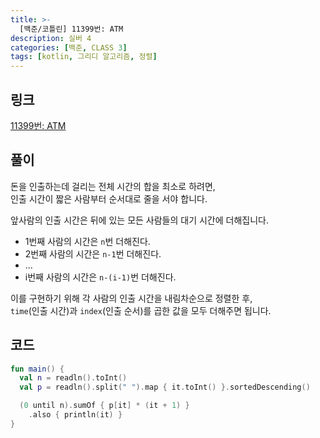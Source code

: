 ```yaml
---
title: >-
  [백준/코틀린] 11399번: ATM
description: 실버 4
categories: [백준, CLASS 3]
tags: [kotlin, 그리디 알고리즘, 정렬]
---
```


## 링크
[11399번: ATM](https://www.acmicpc.net/problem/11399)

## 풀이
돈을 인출하는데 걸리는 전체 시간의 합을 최소로 하려면,\
인출 시간이 짧은 사람부터 순서대로 줄을 서야 합니다.

앞사람의 인출 시간은 뒤에 있는 모든 사람들의 대기 시간에 더해집니다.
- 1번째 사람의 시간은 `n`번 더해진다.
- 2번째 사람의 시간은 `n-1`번 더해진다.
- ...
- i번째 사람의 시간은 `n-(i-1)`번 더해진다.

이를 구현하기 위해 각 사람의 인출 시간을 내림차순으로 정렬한 후,\
`time`(인출 시간)과 `index`(인출 순서)를 곱한 값을 모두 더해주면 됩니다.

## 코드
```kotlin
fun main() {
  val n = readln().toInt()
  val p = readln().split(" ").map { it.toInt() }.sortedDescending()

  (0 until n).sumOf { p[it] * (it + 1) }
    .also { println(it) }
}

```
